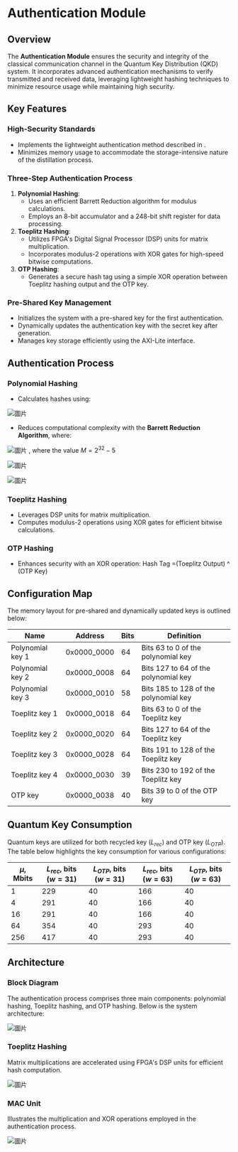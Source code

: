 # Authentication Module

## Overview

The **Authentication Module** ensures the security and integrity of the classical communication channel in the Quantum Key Distribution (QKD) system. It incorporates advanced authentication mechanisms to verify transmitted and received data, leveraging lightweight hashing techniques to minimize resource usage while maintaining high security.

## Key Features

### High-Security Standards
- Implements the lightweight authentication method described in <light weight authentication in quantum key distillation>.
- Minimizes memory usage to accommodate the storage-intensive nature of the distillation process.

### Three-Step Authentication Process
1. **Polynomial Hashing**:
   - Uses an efficient Barrett Reduction algorithm for modulus calculations.
   - Employs an 8-bit accumulator and a 248-bit shift register for data processing.
2. **Toeplitz Hashing**:
   - Utilizes FPGA's Digital Signal Processor (DSP) units for matrix multiplication.
   - Incorporates modulus-2 operations with XOR gates for high-speed bitwise computations.
3. **OTP Hashing**:
   - Generates a secure hash tag using a simple XOR operation between Toeplitz hashing output and the OTP key.

### Pre-Shared Key Management
- Initializes the system with a pre-shared key for the first authentication.
- Dynamically updates the authentication key with the secret key after generation.
- Manages key storage efficiently using the AXI-Lite interface.

## Authentication Process

### Polynomial Hashing
- Calculates hashes using:

![圖片](https://github.com/user-attachments/assets/b5838985-b2b1-4ef3-8281-f7e412a272f3)

- Reduces computational complexity with the **Barrett Reduction Algorithm**, where:

![圖片](https://github.com/user-attachments/assets/ddead3e8-5f6a-46a9-afbe-12d92a30b5d7)
, where the value $M = 2^{32} - 5$

![圖片](https://github.com/user-attachments/assets/e50c1ceb-b45c-48e0-b72e-0a5da4908f4f)

![圖片](https://github.com/user-attachments/assets/6dc08e32-1960-42de-9199-765a16139b22)


### Toeplitz Hashing
- Leverages DSP units for matrix multiplication.
- Computes modulus-2 operations using XOR gates for efficient bitwise calculations.

### OTP Hashing
- Enhances security with an XOR operation:
  Hash Tag =(Toeplitz Output) ^ (OTP Key)

## Configuration Map
The memory layout for pre-shared and dynamically updated keys is outlined below:

| **Name**           | **Address**     | **Bits** | **Definition**                         |
|---------------------|-----------------|----------|-----------------------------------------|
| Polynomial key 1    | 0x0000_0000     | 64       | Bits 63 to 0 of the polynomial key      |
| Polynomial key 2    | 0x0000_0008     | 64       | Bits 127 to 64 of the polynomial key    |
| Polynomial key 3    | 0x0000_0010     | 58       | Bits 185 to 128 of the polynomial key   |
| Toeplitz key 1      | 0x0000_0018     | 64       | Bits 63 to 0 of the Toeplitz key        |
| Toeplitz key 2      | 0x0000_0020     | 64       | Bits 127 to 64 of the Toeplitz key      |
| Toeplitz key 3      | 0x0000_0028     | 64       | Bits 191 to 128 of the Toeplitz key     |
| Toeplitz key 4      | 0x0000_0030     | 39       | Bits 230 to 192 of the Toeplitz key     |
| OTP key             | 0x0000_0038     | 40       | Bits 39 to 0 of the OTP key             |

## Quantum Key Consumption
Quantum keys are utilized for both recycled key ($L_{rec}$) and OTP key ($L_{OTP}$). The table below highlights the key consumption for various configurations:

| **$\mu$, Mbits** | **$L_{rec}$, bits ($w=31$)** | **$L_{OTP}$, bits ($w=31$)** | **$L_{rec}$, bits ($w=63$)** | **$L_{OTP}$, bits ($w=63$)** |
|------------------|------------------------------|------------------------------|------------------------------|------------------------------|
| 1                | 229                          | 40                           | 166                          | 40                           |
| 4                | 291                          | 40                           | 166                          | 40                           |
| 16               | 291                          | 40                           | 166                          | 40                           |
| 64               | 354                          | 40                           | 293                          | 40                           |
| 256              | 417                          | 40                           | 293                          | 40                           |

## Architecture

### Block Diagram
The authentication process comprises three main components: polynomial hashing, Toeplitz hashing, and OTP hashing. Below is the system architecture:

![圖片](https://github.com/user-attachments/assets/c2208f1f-37f3-4811-ae0c-6abed7e21f5e)

### Toeplitz Hashing
Matrix multiplications are accelerated using FPGA's DSP units for efficient hash computation.

![圖片](https://github.com/user-attachments/assets/dba3aad6-ed22-40ea-afaf-ba38135b86b1)

### MAC Unit
Illustrates the multiplication and XOR operations employed in the authentication process.

![圖片](https://github.com/user-attachments/assets/d00bcb1a-2da0-486b-84f4-dff50bc56a8d)
